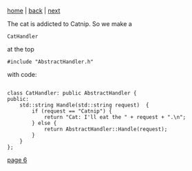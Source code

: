 [home](./page01.md) | [back](./page04.md) | [next](./page06.md)

The cat is addicted to Catnip. So we make a
```
CatHandler
```
at the top
```
#include "AbstractHandler.h"
```
with code:
```

class CatHandler: public AbstractHandler {
public:
    std::string Handle(std::string request)  {
        if (request == "Catnip") {
            return "Cat: I'll eat the " + request + ".\n";
        } else {
            return AbstractHandler::Handle(request);
        }
    }
};
```


[page 6](./page06.md)
